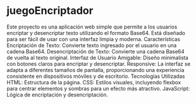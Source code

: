 # juegoEncriptador
Este proyecto es una aplicación web simple que permite a los usuarios encriptar y desencriptar texto utilizando el formato Base64. Está diseñado para ser fácil de usar con una interfaz limpia y moderna.
Características
Encriptación de Texto: Convierte texto ingresado por el usuario en una cadena Base64.
Desencriptación de Texto: Convierte una cadena Base64 de vuelta al texto original.
Interfaz de Usuario Amigable: Diseño minimalista con botones claros para encriptar y desencriptar.
Responsive: La interfaz se adapta a diferentes tamaños de pantalla, proporcionando una experiencia consistente en dispositivos móviles y de escritorio.
Tecnologías Utilizadas
HTML: Estructura de la página.
CSS: Estilos visuales, incluyendo flexbox para centrar elementos y sombras para un efecto más atractivo.
JavaScript: Lógica de encriptación y desencriptación.
